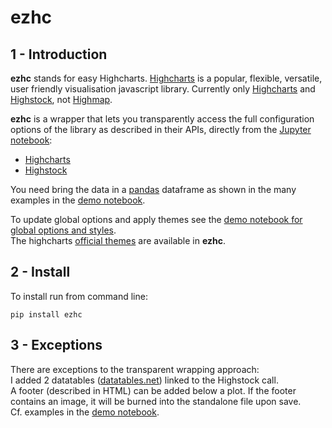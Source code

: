 # ezhc

## 1 - Introduction

**ezhc** stands for easy Highcharts.
[Highcharts](http://www.highcharts.com/) is a popular, flexible, versatile, user friendly visualisation javascript library.
Currently only [Highcharts](http://www.highcharts.com/demo) and [Highstock](http://www.highcharts.com/stock/demo), not [Highmap](http://www.highcharts.com/maps/demo).

**ezhc** is a wrapper that lets you transparently access the full configuration options of the library as described in their APIs, directly from the [Jupyter notebook](http://jupyter.org/):
+ [Highcharts](http://api.highcharts.com/highcharts)
+ [Highstock](http://api.highcharts.com/highstock)

You need bring the data in a [pandas](http://pandas.pydata.org/) dataframe as shown in the many examples in the [demo notebook](http://nbviewer.ipython.org/github/oscar6echo/ezhc/blob/master/demo_ezhc.ipynb).

To update global options and apply themes see the [demo notebook for global options and styles](http://nbviewer.ipython.org/github/oscar6echo/ezhc/blob/master/demo_ezhcdemo_ezhc_themes_and_global_options.ipynb).  
The highcharts [official themes](https://github.com/highcharts/highcharts/tree/master/js/themes) are available in **ezhc**.

## 2 - Install

To install run from command line:
```
pip install ezhc
```

## 3 - Exceptions

There are exceptions to the transparent wrapping approach:  
I added 2 datatables ([datatables.net](http://datatables.net/)) linked to the Highstock call.  
A footer (described in HTML) can be added below a plot. If the footer contains an image, it will be burned into the standalone file upon save.  
Cf. examples in the [demo notebook](http://nbviewer.ipython.org/github/oscar6echo/ezhc/blob/master/demo_ezhc.ipynb).  

<!-- pandoc --from=markdown --to=rst --output=README.rst README.md -->
